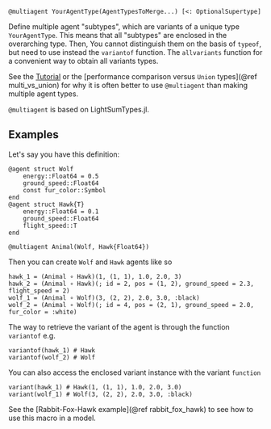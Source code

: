 ```
@multiagent YourAgentType(AgentTypesToMerge...) [<: OptionalSupertype]
```

Define multiple agent "subtypes", which are variants of a unique type `YourAgentType`. This means that all "subtypes" are enclosed in the overarching type. Then, You cannot distinguish them on the basis of `typeof`, but need to use instead the `variantof` function. The `allvariants` function for a convenient way to obtain all variants types.

See the [Tutorial](@ref) or the [performance comparison versus `Union` types](@ref multi_vs_union) for why it is often better to use `@multiagent` than making multiple agent types.

`@multiagent` is based on LightSumTypes.jl.

## Examples

Let's say you have this definition:

```
@agent struct Wolf
    energy::Float64 = 0.5
    ground_speed::Float64
    const fur_color::Symbol
end
@agent struct Hawk{T}
    energy::Float64 = 0.1
    ground_speed::Float64
    flight_speed::T
end

@multiagent Animal(Wolf, Hawk{Float64})
```

Then you can create `Wolf` and `Hawk` agents like so

```
hawk_1 = (Animal ∘ Hawk)(1, (1, 1), 1.0, 2.0, 3)
hawk_2 = (Animal ∘ Hawk)(; id = 2, pos = (1, 2), ground_speed = 2.3, flight_speed = 2)
wolf_1 = (Animal ∘ Wolf)(3, (2, 2), 2.0, 3.0, :black)
wolf_2 = (Animal ∘ Wolf)(; id = 4, pos = (2, 1), ground_speed = 2.0, fur_color = :white)
```

The way to retrieve the variant of the agent is through the function `variantof` e.g.

```
variantof(hawk_1) # Hawk
variantof(wolf_2) # Wolf
```

You can also access the enclosed variant instance with the variant `function`

```
variant(hawk_1) # Hawk(1, (1, 1), 1.0, 2.0, 3.0)
variant(wolf_1) # Wolf(3, (2, 2), 2.0, 3.0, :black)
```

See the [Rabbit-Fox-Hawk example](@ref rabbit_fox_hawk) to see how to use this macro in a model.
